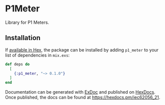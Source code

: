 # P1Meter

Library for P1 Meters.

## Installation

If [available in Hex](https://hex.pm/docs/publish), the package can be installed
by adding `p1_meter` to your list of dependencies in `mix.exs`:

```elixir
def deps do
  [
    {:p1_meter, "~> 0.1.0"}
  ]
end
```

Documentation can be generated with [ExDoc](https://github.com/elixir-lang/ex_doc)
and published on [HexDocs](https://hexdocs.pm). Once published, the docs can
be found at <https://hexdocs.pm/iec62056_21>.
